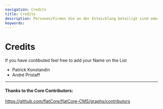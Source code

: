 ```yaml
---
navigation: Credits
title: Credits
description: Personen/Firmen die an der Entwicklung beteiligt sind oder waren
keywords:
---
```


# Credits

If you have contibuted feel free to add your Name on the List

* Patrick Konstandin
* André Pristaff

***

#### Thanks to the Core Contributors:
https://github.com/flatCore/flatCore-CMS/graphs/contributors
